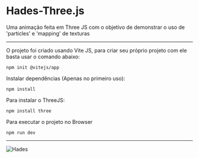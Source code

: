 # Hades-Three.js
Uma animação feita em Three JS com o objetivo de demonstrar o uso de 'particles' e 'mapping' de texturas

-------------------------------------------------------------------------------------------------------------------------------------------------------------

O projeto foi criado usando Vite JS, para criar seu próprio projeto com ele basta usar o comando abaixo:

    npm init @vitejs/app
    
Instalar dependências (Apenas no primeiro uso):
        
    npm install    
    
Para instalar o ThreeJS:

    npm install three
    
Para executar o projeto no Browser    
    
    npm run dev

-------------------------------------------------------------------------------------------------------------------------------------------------------------

![Hades](https://user-images.githubusercontent.com/76456917/175666682-ea187a2f-9e21-41c1-9d55-e44e07455365.png)
